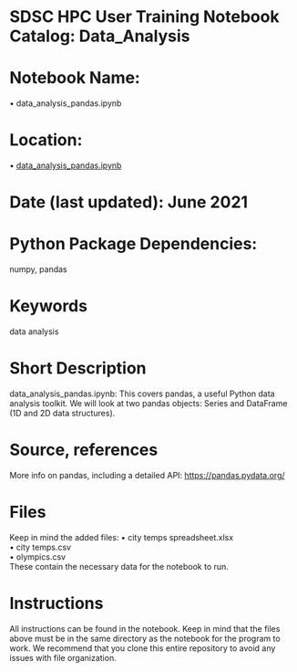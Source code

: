 # SDSC HPC User Training Notebook Catalog: Data_Analysis
# Notebook Name:
• data_analysis_pandas.ipynb
# Location:
• [data_analysis_pandas.ipynb](./data_analysis_pandas.ipynb)
# Date (last updated): June 2021
# Python Package Dependencies:
numpy, pandas
# Keywords
data analysis
# Short Description
data_analysis_pandas.ipynb: This covers pandas, a useful Python data analysis toolkit. We will look at two pandas objects: Series and DataFrame (1D and 2D data structures). 
# Source, references
More info on pandas, including a detailed API: https://pandas.pydata.org/
# Files 
Keep in mind the added files: 
• city temps spreadsheet.xlsx  
• city temps.csv  
• olympics.csv  
These contain the necessary data for the notebook to run.
# Instructions
All instructions can be found in the notebook. Keep in mind that the files above must be in the same directory as the notebook for the program to work. We recommend that you clone this entire repository to avoid any issues with file organization. 
